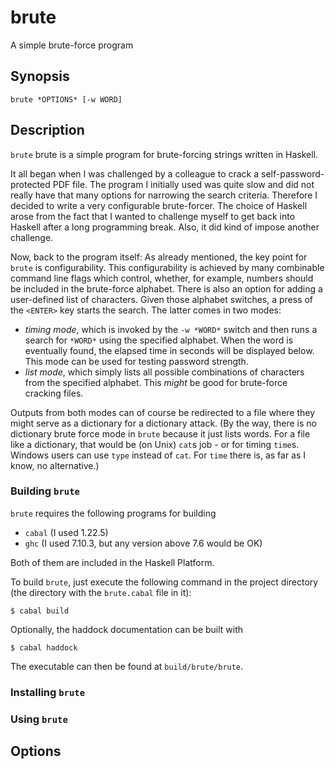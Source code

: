 # brute
A simple brute-force program

## Synopsis
`brute *OPTIONS* [-w WORD]`

## Description
`brute` brute is a simple program for brute-forcing strings written in Haskell.

It all began when I was challenged by a colleague to crack a
self-password-protected PDF file. The program I initially used was quite slow
and did not really have that many options for narrowing the search criteria.
Therefore I decided to write a very configurable brute-forcer.
The choice of Haskell arose from the fact that I wanted to challenge myself
to get back into Haskell after a long programming break. Also, it did kind of
impose another challenge.

Now, back to the program itself: As already mentioned, the key point for `brute`
is configurability. This configurability is achieved by many combinable
command line flags which control, whether, for example, numbers should be
included in the brute-force alphabet. There is also an option for adding a
user-defined list of characters. Given those alphabet switches, a press of the
`<ENTER>` key starts the search. The latter comes in two modes:

  * *timing mode*, which is invoked by the `-w *WORD*` switch and then
    runs a search for `*WORD*` using the specified alphabet. When the word
    is eventually found, the elapsed time in seconds will be displayed below.
    This mode can be used for testing password strength.
  * *list mode*, which simply lists all possible combinations of characters
    from the specified alphabet. This *might* be good for brute-force cracking
    files.

Outputs from both modes can of course be redirected to a file where they might
serve as a dictionary for a dictionary attack. (By the way, there is no
dictionary brute force mode in `brute` because it just lists words. For a file
like a dictionary, that would be (on Unix) `cat`s job - or for timing `time`s.
Windows users can use `type` instead of `cat`. For `time` there is, as far as I
know, no alternative.)

### Building `brute`
`brute` requires the following programs for building

  * `cabal` (I used 1.22.5)
  * `ghc` (I used 7.10.3, but any version above 7.6 would be OK)

Both of them are included in the Haskell Platform.

To build `brute`, just execute the following command in the project directory
(the directory with the `brute.cabal` file in it):

```
$ cabal build
```

Optionally, the haddock documentation can be built with

```
$ cabal haddock
```

The executable can then be found at `build/brute/brute`.

### Installing `brute`

### Using `brute`

## Options


